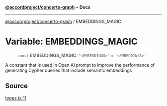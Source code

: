 [**@accordproject/concerto-graph**](../README.md) • **Docs**

***

[@accordproject/concerto-graph](../README.md) / EMBEDDINGS\_MAGIC

# Variable: EMBEDDINGS\_MAGIC

> `const` **EMBEDDINGS\_MAGIC**: `"<EMBEDDINGS>"` = `'<EMBEDDINGS>'`

A constant that is used in Open AI prompt
to improve the performance of generating Cypher queries
that include semantic embeddings

## Source

[types.ts:11](https://github.com/accordproject/lab-concerto-graph/blob/5f526300879649c63bb20f7c002e7b5dd5cd22c3/src/types.ts#L11)
